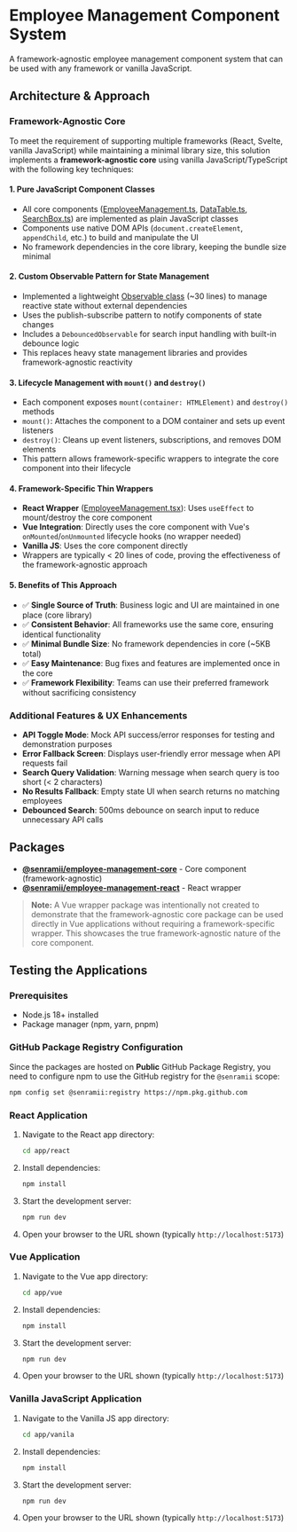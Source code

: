 # Employee Management Component System

A framework-agnostic employee management component system that can be used with any framework or vanilla JavaScript.

## Architecture & Approach

### Framework-Agnostic Core

To meet the requirement of supporting multiple frameworks (React, Svelte, vanilla JavaScript) while maintaining a minimal library size, this solution implements a **framework-agnostic core** using vanilla JavaScript/TypeScript with the following key techniques:

#### 1. **Pure JavaScript Component Classes**

- All core components ([EmployeeManagement.ts](lib/core/src/components/EmployeeManagement.ts), [DataTable.ts](lib/core/src/components/DataTable.ts), [SearchBox.ts](lib/core/src/components/SearchBox.ts)) are implemented as plain JavaScript classes
- Components use native DOM APIs (`document.createElement`, `appendChild`, etc.) to build and manipulate the UI
- No framework dependencies in the core library, keeping the bundle size minimal

#### 2. **Custom Observable Pattern for State Management**

- Implemented a lightweight [Observable class](lib/core/src/states.ts) (~30 lines) to manage reactive state without external dependencies
- Uses the publish-subscribe pattern to notify components of state changes
- Includes a `DebouncedObservable` for search input handling with built-in debounce logic
- This replaces heavy state management libraries and provides framework-agnostic reactivity

#### 3. **Lifecycle Management with `mount()` and `destroy()`**

- Each component exposes `mount(container: HTMLElement)` and `destroy()` methods
- `mount()`: Attaches the component to a DOM container and sets up event listeners
- `destroy()`: Cleans up event listeners, subscriptions, and removes DOM elements
- This pattern allows framework-specific wrappers to integrate the core component into their lifecycle

#### 4. **Framework-Specific Thin Wrappers**

- **React Wrapper** ([EmployeeManagement.tsx](solution/lib/react/src/EmployeeManagement.tsx)): Uses `useEffect` to mount/destroy the core component
- **Vue Integration**: Directly uses the core component with Vue's `onMounted`/`onUnmounted` lifecycle hooks (no wrapper needed)
- **Vanilla JS**: Uses the core component directly
- Wrappers are typically < 20 lines of code, proving the effectiveness of the framework-agnostic approach

#### 5. **Benefits of This Approach**

- ✅ **Single Source of Truth**: Business logic and UI are maintained in one place (core library)
- ✅ **Consistent Behavior**: All frameworks use the same core, ensuring identical functionality
- ✅ **Minimal Bundle Size**: No framework dependencies in core (~5KB total)
- ✅ **Easy Maintenance**: Bug fixes and features are implemented once in the core
- ✅ **Framework Flexibility**: Teams can use their preferred framework without sacrificing consistency

### Additional Features & UX Enhancements

- **API Toggle Mode**: Mock API success/error responses for testing and demonstration purposes
- **Error Fallback Screen**: Displays user-friendly error message when API requests fail
- **Search Query Validation**: Warning message when search query is too short (< 2 characters)
- **No Results Fallback**: Empty state UI when search returns no matching employees
- **Debounced Search**: 500ms debounce on search input to reduce unnecessary API calls

## Packages

- **[@senramii/employee-management-core](https://github.com/senramii/framework-agnostic-component-system)** - Core component (framework-agnostic)
- **[@senramii/employee-management-react](https://github.com/senramii/framework-agnostic-component-system)** - React wrapper

> **Note:** A Vue wrapper package was intentionally not created to demonstrate that the framework-agnostic core package can be used directly in Vue applications without requiring a framework-specific wrapper. This showcases the true framework-agnostic nature of the core component.

## Testing the Applications

### Prerequisites

- Node.js 18+ installed
- Package manager (npm, yarn, pnpm)

### GitHub Package Registry Configuration

Since the packages are hosted on **Public** GitHub Package Registry, you need to configure npm to use the GitHub registry for the `@senramii` scope:

```bash
npm config set @senramii:registry https://npm.pkg.github.com
```

### React Application

1. Navigate to the React app directory:

   ```bash
   cd app/react
   ```

2. Install dependencies:

   ```bash
   npm install
   ```

3. Start the development server:

   ```bash
   npm run dev
   ```

4. Open your browser to the URL shown (typically `http://localhost:5173`)

### Vue Application

1. Navigate to the Vue app directory:

   ```bash
   cd app/vue
   ```

2. Install dependencies:

   ```bash
   npm install
   ```

3. Start the development server:

   ```bash
   npm run dev
   ```

4. Open your browser to the URL shown (typically `http://localhost:5173`)

### Vanilla JavaScript Application

1. Navigate to the Vanilla JS app directory:

   ```bash
   cd app/vanila
   ```

2. Install dependencies:

   ```bash
   npm install
   ```

3. Start the development server:

   ```bash
   npm run dev
   ```

4. Open your browser to the URL shown (typically `http://localhost:5173`)

